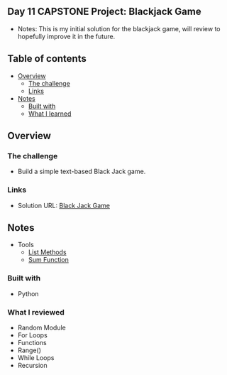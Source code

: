 ## Day 11 CAPSTONE Project: Blackjack Game
- Notes: This is my initial solution for the blackjack game, will review to hopefully improve it in the future.

## Table of contents

- [Overview](#overview)
  - [The challenge](#the-challenge)
  - [Links](#links)
- [Notes](#notes)
  - [Built with](#built-with)
  - [What I learned](#what-i-learned)

## Overview

### The challenge

- Build a simple text-based Black Jack game. 

### Links

- Solution URL: [Black Jack Game](https://github.com/Mikerniker/100_Days_of_Python/tree/main/Day11)

## Notes

- Tools
  - [List Methods](https://developers.google.com/edu/python/lists#list-methods)
  - [Sum Function](https://docs.python.org/3/library/functions.html#sum)


### Built with

- Python

### What I reviewed
- Random Module
- For Loops
- Functions
- Range()
- While Loops
- Recursion
